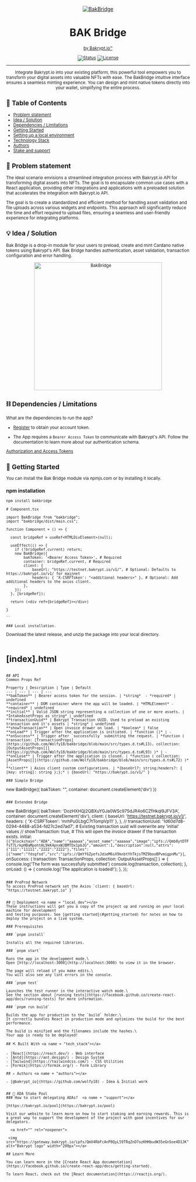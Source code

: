 <p align="center">
  <a href="" rel="noopener">
 <img src="https://gateway.bakrypt.io/ipfs/QmabiW5CKDLYZTNpjzs8nhvNE6a1RAe9HtvPmaLxgq2Hqw" alt="BakBridge"></a>
</p>
<h1 align="center">BAK Bridge </h1>
<div align="center"><a href="https://bakrypt.io"><small>by Bakrypt.io™</div></div></a>

<div align="center">

[![Status](https://img.shields.io/badge/status-active-success.svg)]()
[![License](https://img.shields.io/badge/license-MIT-blue.svg)](LICENSE.md)

</div>

---

<p align="center"> 
Integrate Bakrypt.io into your existing platform, this powerful tool empowers you to transform your digital assets into valuable NFTs with ease. The BakBridge intuitive interface ensures a seamless minting experience. You can design and mint native tokens directly into your wallet, simplifying the entire process.
    <br> 
</p>

## 📝 Table of Contents

- [Problem statement](#problem_statement)
- [Idea / Solution](#idea)
- [Dependencies / Limitations](#limitations)
- [Getting Started](#getting_started)
- [Setting up a local environment](#local_dev)
- [Technology Stack](#tech_stack)
- [Authors](#authors)
- [Stake and support](#support)

## 🧐 Problem statement <a name = "problem_statement"></a>

The ideal scenario envisions a streamlined integration process with Bakrypt.io API for transforming digital assets into NFTs. The goal is to encapsulate common use cases with a React application, providing other integrations and applications with a preloaded solution that accelerates the integration with Bakrypt.io API.

The goal is to create a standardized and efficient method for handling asset validation and file uploads across various widgets and endpoints. This approach will significantly reduce the time and effort required to upload files, ensuring a seamless and user-friendly experience for integrating platforms.

## 💡 Idea / Solution <a name = "idea"></a>

Bak Bridge is a drop-in module for your users to preload, create and mint Cardano native tokens using Bakrypt's API. Bak Bridge handles authentication, asset validation, transaction configuration and error handling.

<p align="center">
  <img src="https://gateway.bakrypt.io/ipfs/QmaUrnds8hE81pa5joyzdWaCdd3syVZ69EKf3EW6tw5jxe" alt="BakBridge" width="350px">
</p>

## ⛓️ Dependencies / Limitations <a name = "limitations"></a>

What are the dependencies to run the app?
- [Register](https://bakrypt.io/account/login/) to obtain your account token.

- The App requires a `Bearer Access Token` to communicate with Bakrypt's API. Follow the documentation to learn more about our authentication schema. 

[Authorization and Access Tokens](https://bakrypt.readme.io/reference/authorization-and-access-tokens)

## 🏁 Getting Started <a name = "getting_started"></a>
You can install the Bak Bridge module via npmjs.com or by installing it locally.

### npm installation

```
npm install bakbridge
```

```
# Component.tsx

import BakBridge from "bakbridge";
import "bakbridge/dist/main.css";

function Component = () => {

  const bridgeRef = useRef<HTMLDivElement>(null);

  useEffect(() => {
    if (!bridgeRef.current) return;
    new BakBridge({
        bakToken: '<Bearer Access Token>', # Required
        container: bridgeRef.current, # Required
        client: {
            baseUrl: "https://testnet.bakrypt.io/v1/", # Optional: Defaults to https://bakrypt.io/v1/ for mainnet
            headers: { 'X-CSRFToken': "<additional headers>" }, # Optional: Add additional headers to the axios client.
        },
    });
  }, [bridgeRef]);

  return (<div ref={bridgeRef}></div>)

}

``

### Local installation.

```
Download the latest release, and unzip the package into your local directory.
```

```
# [index].html

<div id="BakBridgeContainer"></div>

<link rel="stylesheet" href="bakbridge/dist/main.css" type="text/css" media="all" />
<script src="bakbridge/dist/index.js"></script>

<script type="text/javascript">
    // Your code here, ensuring BakBridge is defined and ready to use
    window.onload = () => new BakBridge({
        bakToken: '<Bearer Access Token>',
        container: document.querySelector('#BakBridgeContainer'),
        client: {
            baseUrl: "https://testnet.bakrypt.io/v1/", # Defaults to https://bakrypt.io/v1/ for mainnet
            headers: { 'X-CSRFToken': "<additional headers>" }, # Optional: Add additional headers to the axios client.
        },
    });
</script>
```

## API 
Common Props Ref

Property | Description | Type | Default
--- | --- | --- | --- 
**bakToken** | Bearer access token for the session. | *string*  - *required* | undefined
**container** | DOM container where the app will be loaded. | *HTMLElement* - *required* | undefined
**initial** | Valid JSON string representing a collection of one or more assets. | *IntakeAssetProps as string* | undefined
**transactionUuid** | Bakrypt Transaction UUID. Used to preload an existing transaction and it's assets | *string* | undefined
**showTransaction** | Open invoice drawer on load. | *boolean* | false
**onLoad** | Trigger after the application is initiated. | *function ()* | -
**onSuccess** | Trigger after `successfully` submitting the request. | *function ( transaction: [TransactionProps](https://github.com/Wolfy18/bakbridge/blob/main/src/types.d.ts#L13), collection: [OutputAssetProps[]](https://github.com/Wolfy18/bakbridge/blob/main/src/types.d.ts#L93) )* | -
**onCLose** | Trigger after the application is closed. | *function ( collection: [AssetProps[]](https://github.com/Wolfy18/bakbridge/blob/main/src/types.d.ts#L72) )* | -
**client** | Axios client custom configurations. | *{baseUrl?: string;headers?: { [key: string]: string };};* | {baseUrl: "https://bakrypt.io/v1/" }

```
```
### Simple Bridge 

```
  new BakBridge({
    bakToken: "<the token>",
    container: document.createElement('div')
  })
```

### Extended Bridge

```
  new BakBridge({
    bakToken: 'DozHXHQj2QBXuYGJa0WSc97SdJR4o6CZfHkql9JFV3A',
    container: document.createElement('div'),
    client: {
      baseUrl: 'https://testnet.bakrypt.io/v1/',
      headers: { 'X-CSRFToken': 'mrhPuGLbgC7tTompVp11' },
    },
    // transactionUuid: '1d60d7d8-0294-4488-a534-fd27c2ed7ad7', # Existing transaction uuid will overwrite any 'initial' values 
    // showTransaction: true, # This will open the invoice drawer if the transaction exists.
    initial: `[{"blockchain":"ADA","name":"aaaaaa","asset_name":"aaaaaa","image":"ipfs://Qmb8ytDTFfsT7LrkpHBaMpohtAL9kK4pnxWJBMTDx1pbJG","amount":1,"description":null,"attrs":{"111":"11111","2222":"2222"},"files":[{"name":"fdsgfsd","src":"ipfs://QmYf6ZyefsJdieM6sX9knbtYhTkjsTMZ9booBPvmigpnMu"}]`,
    onSuccess: (
      transaction: TransactionProps,
      collection: OutputAssetProps[]
    ) => {
      console.log('The form was successfully submitted')
      console.log(transaction, collection);
    },
    onLoad: () => {
      console.log('The application is loaded!');
    },
  });
```

### PreProd Network
To access PreProd network set the Axios `client: { baseUrl: "https://testnet.bakrypt.io" }`


## 🚀 Deployment <a name = "local_dev"></a>
These instructions will get you a copy of the project up and running on your local machine for development
and testing purposes. See [getting started](#getting_started) for notes on how to deploy the project on a live system.

### Prerequisites

### `pnpm install`

Installs all the required libraries.

### `pnpm start`

Runs the app in the development mode.\
Open [http://localhost:3000](http://localhost:3000) to view it in the browser.

The page will reload if you make edits.\
You will also see any lint errors in the console.

### `pnpm test`

Launches the test runner in the interactive watch mode.\
See the section about [running tests](https://facebook.github.io/create-react-app/docs/running-tests) for more information.

### `pnpm run build`

Builds the app for production to the `build` folder.\
It correctly bundles React in production mode and optimizes the build for the best performance.

The build is minified and the filenames include the hashes.\
Your app is ready to be deployed!

## ⛏️ Built With <a name = "tech_stack"></a>

- [React](https://react.dev/) - Web interface
- [Antd](https://ant.design/) - Design System
- [Tailwind](https://tailwindcss.com/) - CSS Utilities
- [Formik](https://formik.org/) - Form Library

## ✍️ Authors <a name = "authors"></a>

- [@bakrypt_io](https://github.com/wolfy18) - Idea & Initial work


## 🎉 ADA Stake Pool 
### How to start delegating ADAs?  <a name = "support"></a>

[https://bakrypt.io/pool](https://bakrypt.io/pool)

Visit our website to learn more on how to start staking and earning rewards. This is a great way to support the development of the project with good incentives for our delegators.

  <a href="" rel="noopener">

 <img src="https://gateway.bakrypt.io/ipfs/QmV4RbFcAnP8QyL59TRqZnD7ozKHHbudW35eGn5oe4D1JK" alt="Bakrypt logo" width="200px"></a>

## Learn More

You can learn more in the [Create React App documentation](https://facebook.github.io/create-react-app/docs/getting-started).

To learn React, check out the [React documentation](https://reactjs.org/).